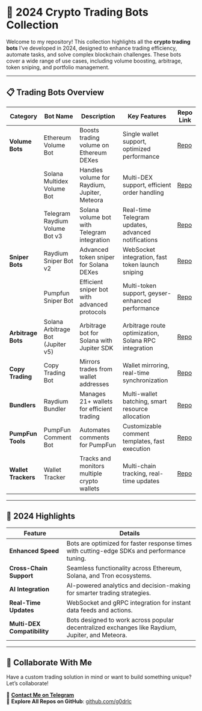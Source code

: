 
# 🚀 **2024 Crypto Trading Bots Collection**  

Welcome to my repository! This collection highlights all the **crypto trading bots** I’ve developed in 2024, designed to enhance trading efficiency, automate tasks, and solve complex blockchain challenges. These bots cover a wide range of use cases, including volume boosting, arbitrage, token sniping, and portfolio management.  

---

## 📋 **Trading Bots Overview**  

| **Category**           | **Bot Name**                            | **Description**                               | **Key Features**                                         | **Repo Link**                               |
|-------------------------|-----------------------------------------|-----------------------------------------------|----------------------------------------------------------|--------------------------------------------|
| **Volume Bots**         | Ethereum Volume Bot                    | Boosts trading volume on Ethereum DEXes       | Single wallet support, optimized performance             | [Repo](https://github.com/g0drlc/Ether-Volume-Bot-v3)  |
|                         | Solana Multidex Volume Bot             | Handles volume for Raydium, Jupiter, Meteora  | Multi-DEX support, efficient order handling              | [Repo](https://github.com/g0drlc/Solana-MultiDex-Volume-Bot) |
|                         | Telegram Raydium Volume Bot v3         | Solana volume bot with Telegram integration   | Real-time Telegram updates, advanced notifications       | [Repo](https://github.com/g0drlc/Tg-Solana-Volume-Booster-v3) |
| **Sniper Bots**         | Raydium Sniper Bot v2                  | Advanced token sniper for Solana DEXes        | WebSocket integration, fast token launch sniping         | [Repo](https://github.com/g0drlc/Raydium-Sniper-Bot-v2) |
|                         | Pumpfun Sniper Bot                     | Efficient sniper bot with advanced protocols  | Multi-token support, geyser-enhanced performance         | [Repo](https://github.com/g0drlc/PumpFun-Sniper-Bot) |
| **Arbitrage Bots**      | Solana Arbitrage Bot (Jupiter v5)      | Arbitrage bot for Solana with Jupiter SDK     | Arbitrage route optimization, Solana RPC integration     | [Repo](https://github.com/g0drlc/Arbitrage-Jupter-v5-Bot) |
| **Copy Trading**        | Copy Trading Bot                       | Mirrors trades from wallet addresses          | Wallet mirroring, real-time synchronization              | [Repo](https://github.com/g0drlc/Copy-Trading-Bot) |
| **Bundlers**            | Raydium Bundler                        | Manages 21+ wallets for efficient trading     | Multi-wallet batching, smart resource allocation         | [Repo](https://github.com/g0drlc/Raydium-Bundler) |
| **PumpFun Tools**       | PumpFun Comment Bot                    | Automates comments for PumpFun                | Customizable comment templates, fast execution           | [Repo](https://github.com/g0drlc/PumpFun-Comment-Bot) |
| **Wallet Trackers**     | Wallet Tracker                         | Tracks and monitors multiple crypto wallets   | Multi-chain tracking, real-time updates                  | [Repo](https://github.com/g0drlc/wallet-trackers) |

---

## 🌟 **2024 Highlights**

| **Feature**               | **Details**                                                                                         |
|---------------------------|-----------------------------------------------------------------------------------------------------|
| **Enhanced Speed**        | Bots are optimized for faster response times with cutting-edge SDKs and performance tuning.         |
| **Cross-Chain Support**   | Seamless functionality across Ethereum, Solana, and Tron ecosystems.                                |
| **AI Integration**        | AI-powered analytics and decision-making for smarter trading strategies.                           |
| **Real-Time Updates**     | WebSocket and gRPC integration for instant data feeds and actions.                                 |
| **Multi-DEX Compatibility**| Bots designed to work across popular decentralized exchanges like Raydium, Jupiter, and Meteora.   |

---

## 🤝 **Collaborate With Me**  

Have a custom trading solution in mind or want to build something unique? Let’s collaborate!  

💬 **[Contact Me on Telegram](https://t.me/g0drlc)**  
📂 **Explore All Repos on GitHub**: [github.com/g0drlc](https://github.com/g0drlc)  
